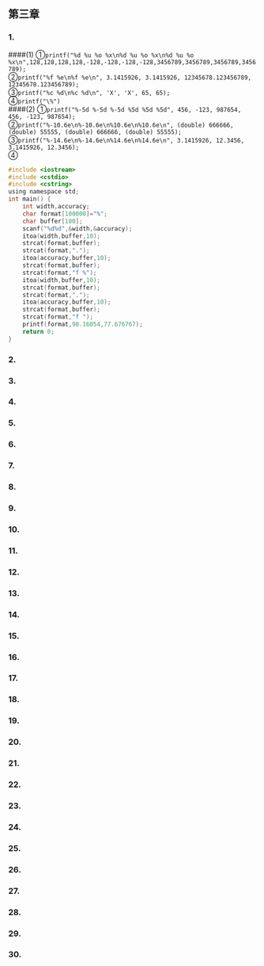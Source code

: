 ## 第三章

### 1.
####(1)
①`printf("%d %u %o %x\n%d %u %o %x\n%d %u %o %x\n",128,128,128,128,-128,-128,-128,-128,3456789,3456789,3456789,3456789);` 
<br>
②`printf("%f %e\n%f %e\n", 3.1415926, 3.1415926, 12345678.123456789, 12345678.123456789);`<br>
③`printf("%c %d\n%c %d\n", 'X', 'X', 65, 65);`<br>
④`printf("\%")`<br>
####(2)
①`printf("%-5d %-5d %-5d %5d %5d %5d", 456, -123, 987654, 456, -123, 987654);`<br>
②`printf("%-10.6e\n%-10.6e\n%10.6e\n%10.6e\n", (double) 666666, (double) 55555, (double) 666666, (double) 55555);`<br>
③`printf("%-14.6e\n%-14.6e\n%14.6e\n%14.6e\n", 3.1415926, 12.3456, 3.1415926, 12.3456);`<br>
④
``` c
#include <iostream>
#include <cstdio>
#include <cstring>
using namespace std;
int main() {
    int width,accuracy;
    char format[100000]="%";
    char buffer[100];
    scanf("%d%d",&width,&accuracy);
    itoa(width,buffer,10);
    strcat(format,buffer);
    strcat(format,".");
    itoa(accuracy,buffer,10);
    strcat(format,buffer);
    strcat(format,"f %");
    itoa(width,buffer,10);
    strcat(format,buffer);
    strcat(format,".");
    itoa(accuracy,buffer,10);
    strcat(format,buffer);
    strcat(format,"f ");
    printf(format,98.16054,77.676767);
    return 0;
}
```

### 2.
### 3.
### 4.
### 5.
### 6.
### 7.
### 8.
### 9.
### 10.
### 11.
### 12.
### 13.
### 14.
### 15.
### 16.
### 17.
### 18.
### 19.
### 20.
### 21.
### 22.
### 23.
### 24.
### 25.
### 26.
### 27.
### 28.
### 29.
### 30.